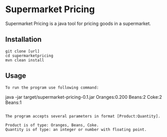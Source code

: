 # Supermarket Pricing

Supermarket Pricing is a java tool for pricing goods in a supermarket.

## Installation

```
git clone [url]
cd supermarketpricing
mvn clean install
```

## Usage
```
To run the program use following command:

```
java -jar target/supermarket-pricing-0.1.jar Oranges:0.200 Beans:2 Coke:2 Beans:1
```

The program accepts several parameters in format [Product:Quantity].

Product is of type: Oranges, Beans, Coke.
Quantity is of type: an integer or number with floating point.
